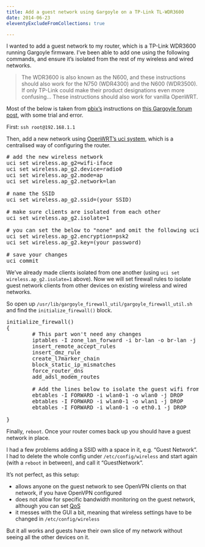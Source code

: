 ```yaml
---
title: Add a guest network using Gargoyle on a TP-Link TL-WDR3600
date: 2014-06-23
eleventyExcludeFromCollections: true

---
```

I wanted to add a guest network to my router, which is a TP-Link WDR3600 running Gargoyle firmware. I&#8217;ve been able to add one using the following commands, and ensure it&#8217;s isolated from the rest of my wireless and wired networks.

> The WDR3600 is also known as the N600, and these instructions should also work for the N750 (WDR4300) and the N600 (WDR3500). If only TP-Link could make their product designations even more confusing&#8230; These instructions should also work for vanilla OpenWRT. 

Most of the below is taken from [pbix&#8217;s][1] instructions on [this Gargoyle forum post][2], with some trial and error.

First: `ssh root@192.168.1.1`

Then, add a new network using [OpenWRT&#8217;s uci system][3], which is a centralised way of configuring the router.

<pre># add the new wireless network
uci set wireless.ap_g2=wifi-iface
uci set wireless.ap_g2.device=radio0
uci set wireless.ap_g2.mode=ap
uci set wireless.ap_g2.network=lan

# name the SSID
uci set wireless.ap_g2.ssid=(your SSID)

# make sure clients are isolated from each other
uci set wireless.ap_g2.isolate=1

# you can set the below to "none" and omit the following uci command if you don't want password protection
uci set wireless.ap_g2.encryption=psk2
uci set wireless.ap_g2.key=(your password)

# save your changes
uci commit</pre>

We&#8217;ve already made clients isolated from one another (using `uci set wireless.ap_g2.isolate=1` above). Now we will set firewall rules to isolate guest network clients from other devices on existing wireless and wired networks.

So open up `/usr/lib/gargoyle_firewall_util/gargoyle_firewall_util.sh` and find the `initialize_firewall()` block.

<pre>initialize_firewall()
{
        # This part won't need any changes
        iptables -I zone_lan_forward -i br-lan -o br-lan -j ACCEPT
        insert_remote_accept_rules
        insert_dmz_rule
        create_l7marker_chain
        block_static_ip_mismatches
        force_router_dns
        add_adsl_modem_routes

        # Add the lines below to isolate the guest wifi from your LAN
        ebtables -I FORWARD -i wlan0-1 -o wlan0 -j DROP
        ebtables -I FORWARD -i wlan0-1 -o wlan1 -j DROP
        ebtables -I FORWARD -i wlan0-1 -o eth0.1 -j DROP

}</pre>

Finally, `reboot`. Once your router comes back up you should have a guest network in place.

I had a few problems adding a SSID with a space in it, e.g. &#8220;Guest Network&#8221;. I had to delete the whole config under `/etc/config/wireless` and start again (with a `reboot` in between), and call it &#8220;GuestNetwork&#8221;.

It&#8217;s not perfect, as this setup:

  * allows anyone on the guest network to see OpenVPN clients on that network, if you have OpenVPN configured
  * does not allow for specific bandwidth monitoring on the guest network, although you can set [QoS][4]
  * it messes with the GUI a bit, meaning that wireless settings have to be changed in `/etc/config/wireless`

But it all works and guests have their own slice of my network without seeing all the other devices on it.

 [1]: http://www.gargoyle-router.com/phpbb/memberlist.php?mode=viewprofile&u=450
 [2]: http://www.gargoyle-router.com/phpbb/viewtopic.php?f=13&t=2743&sid=f4c7f2b3ca0dc7ceeb78583ed79fa2c6
 [3]: http://wiki.openwrt.org/doc/uci
 [4]: http://www.gargoyle-router.com/wiki/doku.php?id=qos